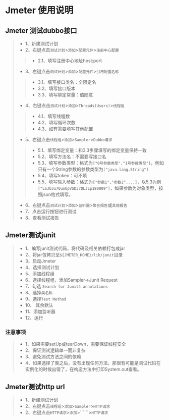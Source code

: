 # Jmeter 使用说明

## Jmeter 测试dubbo接口
>- 1、新建测试计划
>- 2、右键点击```测试计划```>```添加```>```配置元件```>```注册中心配置```
>>- 2.1、填写注册中心地址host:port
>- 3、右键点击```测试计划```>```添加```>```配置元件```>```引用配置名称```
>>- 3.1、填写接口类名：全限定名
>>- 3.2、填写接口版本
>>- 3.3、填写绑定常量：值随意
>- 4、右键点击```测试计划```>```添加```>```Threads(Users)```>```线程组```
>>- 4.1、填写线程数
>>- 4.2、填写循环次数
>>- 4.3、如有需要填写其他配置
>- 5、右键点击```线程组```>```添加```>```Sampler```>```Dubbo请求```
>>- 5.1、填写绑定变量：和3.3步骤填写的绑定变量保持一致
>>- 5.2、填写方法名：不需要写接口名
>>- 5.3、填写参数类型：格式为```["0号参数类型","1号参数类型"]```，例如只有一个String参数的参数类型为```["java.lang.String"]```
>>- 5.4、填写token：可不填
>>- 5.5、填写输入参数：格式为```["参数1","参数2",...]```，以5.3为例 ```["LSJb3u7QuoUpVSD37DLJLp180809"]```，如果参数为对象类型，按照json格式填写。
>- 6、右键点击```测试计划```>```添加```>```监听器```>```聚合报告```或```其他报告```
>- 7、点击运行按钮进行测试
>- 8、查看测试报告

## Jmeter测试junit
>- 1、编写junit测试代码，将代码及相关依赖打包成jar
>- 2、将jar包拷贝至```${JMETER_HOME}/lib/junit```目录
>- 3、启动Jmeter
>- 4、选择测试计划
>- 5、添加线程组
>- 6、选择线程组，添加Sampler->Junit Request
>- 7、勾选 ```Search for Junit4 annotations```
>- 8、选择```类名称```
>- 9、选择```Test Method```
>- 10、 其余默认
>- 11、添加监听器
>- 12、运行

### 注意事项
>- 1、如果需要setUp或tearDown，需要保证线程安全
>- 2、保证测试逻辑单一而非复杂
>- 3、避免测试方法之间的依赖
>- 4、如果选择了类之后，没有出现任何方法，那很有可能是测试代码在实例化的时候出错了，在构造方法中打印System.out查看。

## Jmeter测试http url
>- 1、新建测试计划
>- 2、右键点击```线程组```>```添加```>```Sampler```>```HTTP请求```
>- 2、右键点击```HTTP请求```>```添加```>``````>```HTTP请求```

<!--stackedit_data:
eyJoaXN0b3J5IjpbMTkyMzM5MzE1OF19
-->